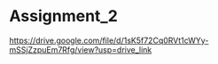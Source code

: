 # Assignment_2
https://drive.google.com/file/d/1sK5f72Cq0RVt1cWYy-mSSjZzpuEm7Rfg/view?usp=drive_link
